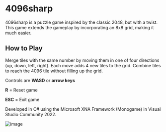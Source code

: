 # 4096sharp
4096sharp is a puzzle game inspired by the classic 2048, but with a twist. This game extends the gameplay by incorporating an 8x8 grid, making it much easier.

## How to Play
Merge tiles with the same number by moving them in one of four directions (up, down, left, right). Each move adds 4 new tiles to the grid. Combine tiles to reach the 4096 tile without filling up the grid.

Controls are **WASD** or **arrow keys**

**R** = Reset game

**ESC** = Exit game

Developed in C# using the Microsoft XNA Framework (Monogame) in Visual Studio Community 2022.


![image](https://github.com/GhaithA-M/4096sharp/assets/122114790/d6afe970-83ea-4bb0-81ca-ecdababfd686)